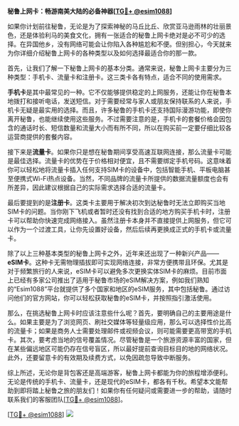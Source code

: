 **秘鲁上网卡：畅游南美大陆的必备神器[[TG💪+ @esim1088](https://t.me/s/esim1088)]**

如果你计划前往秘鲁，无论是为了探索神秘的马丘比丘、欣赏亚马逊雨林的壮丽景色，还是体验利马的美食文化，拥有一张适合的秘鲁上网卡绝对是必不可少的选择。在异国他乡，没有网络可能会让你陷入各种尴尬和不便。但别担心，今天就来为你详细介绍秘鲁上网卡的各种类型以及如何选择最适合你的那一款。

首先，让我们了解一下秘鲁上网卡的基本分类。通常来说，秘鲁上网卡主要分为三种类型：手机卡、流量卡和注册卡。这三类卡各有特点，适合不同的使用需求。

**手机卡**是其中最常见的一种。它不仅能够提供稳定的上网服务，还能让你在秘鲁本地拨打和接听电话，发送短信。对于需要经常与家人或朋友保持联系的人来说，手机卡无疑是最实用的选择。而且，许多秘鲁的手机卡还支持国际漫游功能，即使你离开秘鲁，也能继续使用这些服务。不过需要注意的是，手机卡的套餐价格会因包含的通话时长、短信数量和流量大小而有所不同，所以在购买前一定要仔细比较各运营商提供的套餐内容。

接下来是**流量卡**。如果你只是想在秘鲁期间享受高速互联网连接，那么流量卡可能是最佳选择。流量卡的优势在于价格相对便宜，且不需要绑定手机号码。这意味着你可以轻松地将流量卡插入任何支持SIM卡的设备中，包括智能手机、平板电脑甚至便携式Wi-Fi热点设备。当然，不同品牌的流量卡所提供的数据流量额度也会有所差异，因此建议根据自己的实际需求选择合适的流量卡。

最后要提到的是**注册卡**。这类卡主要用于解决初次到达秘鲁时无法立即购买当地SIM卡的问题。当你刚下飞机或者暂时还没有找到合适的地方购买手机卡时，注册卡可以帮助你快速完成网络接入。虽然注册卡本身并不直接提供上网服务，但它可以作为一个过渡工具，让你先设置好设备，然后后续再更换成正式的手机卡或流量卡。

除了以上三种基本类型的秘鲁上网卡之外，近年来还出现了一种新兴产品——**eSIM卡**。这种卡无需物理插拔即可实现网络连接，非常方便携带且环保。尤其是对于频繁旅行的人来说，eSIM卡可以避免多次更换实体SIM卡的麻烦。目前市面上已经有多家公司推出了适用于秘鲁市场的eSIM解决方案，例如我们熟知的“Esim1088”平台就提供了多个国家和地区的eSIM服务，其中包括秘鲁。通过访问他们的官方网站，你可以轻松获取秘鲁的eSIM卡，并按照指引激活使用。

那么，在挑选秘鲁上网卡时应该注意些什么呢？首先，要明确自己的主要用途是什么。如果主要是为了浏览网页、刷社交媒体等轻量级应用，那么可以选择性价比高的流量卡；如果是商务人士需要处理邮件或视频会议，则可能需要更高带宽的手机卡。其次，要考虑当地的信号覆盖情况。尽管秘鲁是一个旅游资源丰富的国家，但在某些偏远地区可能仍存在信号盲区，所以最好提前查询目标目的地的网络状况。此外，还要留意卡的有效期及续费方式，以免因疏忽导致中断服务。

综上所述，无论你是背包客还是高端游客，秘鲁上网卡都能为你的旅程增添便利。无论是传统的手机卡、流量卡，还是现代的eSIM卡，都各有千秋。希望本文能帮助到即将踏上秘鲁之旅的朋友们！如果你有任何疑问或需要进一步的帮助，请随时联系我们的客服团队[[TG💪+ @esim1088](https://t.me/s/esim1088)]。

[[TG💪+ @esim1088](https://t.me/s/esim1088)] ![](https://i.postimg.cc/4NQfJmqS/Snipaste-2025-05-13-00-14-12.png)